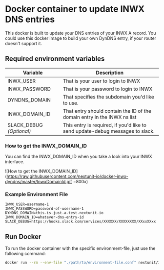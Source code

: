 # Docker container to update INWX DNS entries

This docker is built to update your DNS entries of your INWX A record. You could use this docker image to build your own DynDNS entry, if your router doesn't support it.

## Required environment variables

|Variable|Description|
|--|--|
|INWX_USER|That is your user to login to INWX|
|INWX_PASSWORD|That is your password to login to INWX|
|DYNDNS_DOMAIN|That specifies the subdomain you'd like to use.|
|INWX_DOMAIN_ID|That entry should contain the ID of the domain entry in the INWX ns list|
|SLACK_DEBUG *(Optional)*|This entry is required, if you'd like to send update-debug messages to slack.|

### How to get the INWX_DOMAIN_ID

You can find the INWX_DOMAIN_ID when you take a look into your INWX interface.

![How to get the INWX_DOMAIN_ID](https://raw.githubusercontent.com/nextunit-io/docker-inwx-dyndns/master/InwxDomainId.gif =800x)

### Example Environment File

```text
INWX_USER=username-1
INWX_PASSWORD=password-of-username-1
DYNDNS_DOMAIN=this.is.just.a.test.nextunit.io
INWX_DOMAIN_ID=whatever-dns-entry-id
SLACK_DEBUG=https://hooks.slack.com/services/XXXXXX/XXXXXXXX/XXxxXXxx
```

## Run Docker

To run the docker container with the specific environment-file, just use the following command:

```sh
docker run --rm --env-file "./path/to/environment-file.conf" nextunit/inwx-dyndns
```